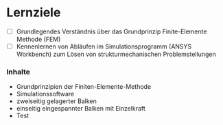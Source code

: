# Lernziele

- [ ] Grundlegendes Verständnis über das Grundprinzip Finite-Elemente Methode (FEM)
- [ ] Kennenlernen von Abläufen im Simulationsprogramm (ANSYS Workbench) zum Lösen von strukturmechanischen Problemstellungen

### Inhalte

- Grundprinzipien der Finiten-Elemente-Methode
- Simulationssoftware
- zweiseitig gelagerter Balken
- einseitig eingespannter Balken mit Einzelkraft
- Test
